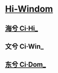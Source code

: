 # [Hi-Windom](https://github.com/Hi-Windom)

## [海兮 Ci·Hi_](https://github.com/ci-hi)

## 文兮 Ci·Win_

## [东兮 Ci·Dom_](https://github.com/ci-dom)
